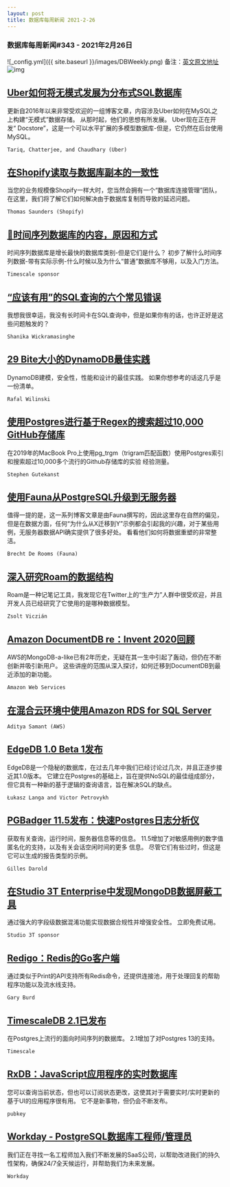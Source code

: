 ```yaml
---
layout: post
title: 数据库每周新闻 2021-2-26
---
```

### 数据库每周新闻#343 - 2021年2月26日
![_config.yml]({{ site.baseurl }}/images/DBWeekly.png)
备注：[英文原文地址](https://dbweekly.com/issues/343)
![img](https://res.cloudinary.com/cpress/image/upload/w_1280,e_sharpen:60/fnemmn6cxb4ufpym38sv.jpg)


## [Uber如何将无模式发展为分布式SQL数据库](https://dbweekly.com/link/103765/web)
更新自2016年以来非常受欢迎的一组博客文章，内容涉及Uber如何在MySQL之上构建“无模式”数据存储。 从那时起，他们的思想有所发展。 Uber现在正在开发“ Docstore”，这是一个可以水平扩展的多模型数据库-但是，它仍然在后台使用MySQL。

`Tariq, Chatterjee, and Chaudhary (Uber)`


## [在Shopify读取与数据库副本的一致性](https://dbweekly.com/link/103767/web)
当您的业务规模像Shopify一样大时，您当然会拥有一个“数据库连接管理”团队，在这里，我们将了解它们如何解决由于数据库复制而导致的延迟问题。

`Thomas Saunders (Shopify)`


## [👋时间序列数据库的内容，原因和方式](https://dbweekly.com/link/103768/web)
时间序列数据库是增长最快的数据库类别-但是它们是什么？ 初步了解什么时间序列数据-带有实际示例-什么时候以及为什么“普通”数据库不够用，以及入门方法。

`Timescale sponsor`


## [“应该有用”的SQL查询的六个常见错误](https://dbweekly.com/link/103769/web)
我想我很幸运，我没有长时间卡在SQL查询中，但是如果你有的话，也许正好是这些问题触发的？

`Shanika Wickramasinghe`


## [29 Bite大小的DynamoDB最佳实践](https://dbweekly.com/link/103771/web)
DynamoDB建模，安全性，性能和设计的最佳实践。 如果你想参考的话这几乎是一份清单。

`Rafal Wilinski`


## [使用Postgres进行基于Regex的搜索超过10,000 GitHub存储库](https://dbweekly.com/link/103772/web)
在2019年的MacBook Pro上使用pg_trgm（trigram匹配函数）使用Postgres索引和搜索超过10,000多个流行的Github存储库的实验
经验测量。

`Stephen Gutekanst`


## [使用Fauna从PostgreSQL升级到无服务器](https://dbweekly.com/link/103774/web)
值得一提的是，这一系列博客文章是由Fauna撰写的，因此这里存在自然的偏见，但是在数据方面，任何“为什么从X迁移到Y”示例都会引起我的兴趣，对于某些用例，无服务器数据API确实提供了很多好处。 看看他们如何将数据重塑的非常整洁。

`Brecht De Rooms (Fauna)`


## [深入研究Roam的数据结构](https://dbweekly.com/link/103775/web)
Roam是一种记笔记工具，我发现它在Twitter上的“生产力”人群中很受欢迎，并且开发人员已经研究了它使用的是哪种数据模型。

`Zsolt Viczián`


## [Amazon DocumentDB re：Invent 2020回顾](https://dbweekly.com/link/103777/web)
AWS的MongoDB-a-like已有2年历史，无疑在其一生中引起了轰动，但仍在不断创新并吸引新用户。 这些讲座的范围从深入探讨，如何迁移到DocumentDB到最近添加的新功能。

`Amazon Web Services`


## [在混合云环境中使用Amazon RDS for SQL Server](https://dbweekly.com/link/103778/web)

`Aditya Samant (AWS)`


## [EdgeDB 1.0 Beta 1发布](https://dbweekly.com/link/103839/web)
EdgeDB是一个隐秘的数据库，在过去几年中我们已经讨论过几次，并且正逐步接近其1.0版本。 它建立在Postgres的基础上，旨在提供NoSQL的最佳组成部分，但它具有一种新的基于逻辑的查询语言，旨在解决SQL的缺点。

`Łukasz Langa and Victor Petrovykh`


## [PGBadger 11.5发布：快速Postgres日志分析仪](https://dbweekly.com/link/103779/web)
获取有关查询，运行时间，服务器信息等的信息。 11.5增加了对敏感用例的数字值匿名化的支持，以及有关会话空闲时间的更多
信息。 尽管它们有些过时，但这是它可以生成的报告类型的示例。

`Gilles Darold`


## [在Studio 3T Enterprise中发现MongoDB数据屏蔽工具](https://dbweekly.com/link/103781/web)
通过强大的字段级数据混淆功能实现数据合规性并增强安全性。 立即免费试用。

`Studio 3T sponsor`


## [Redigo：Redis的Go客户端](https://dbweekly.com/link/103782/web)
通过类似于Print的API支持所有Redis命令，还提供连接池，用于处理回复的帮助程序功能以及流水线支持。

`Gary Burd`


## [TimescaleDB 2.1已发布](https://dbweekly.com/link/103783/web)
在Postgres上流行的面向时间序列的数据库。 2.1增加了对Postgres 13的支持。

`Timescale`


## [RxDB：JavaScript应用程序的实时数据库](https://dbweekly.com/link/103784/web)
您可以查询当前状态，但也可以订阅状态更改，这使其对于需要实时/实时更新的基于UI的应用程序很有用。 它不是新事物，但仍会不断发布。

`pubkey`


## [Workday -  PostgreSQL数据库工程师/管理员](https://dbweekly.com/link/103785/web)
我们正在寻找一名工程师加入我们不断发展的SaaS公司，以帮助改进我们的持久性架构，确保24/7全天候运行，并帮助我们为未来发展。

`Workday`
